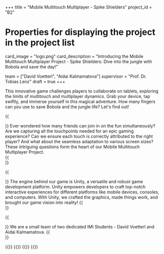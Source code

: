 +++
title = "Mobile Multitouch Multiplayer - Spike Shielders"
project_id = "B2"

# Properties for displaying the project in the project list
card_image = "logo.png"
card_description = "Introducing the Mobile Multitouch Multiplayer Project - Spike Shielders: Dive into the jungle with Bobola and save the day!" 

team = ["David Voetterl", "Aidai Kalmamatova"]
supervisor = "Prof. Dr. Tobias Lenz"
draft = true
+++

This innovative game challenges players to collaborate on tablets, exploring the limits of multitouch and multiplayer dynamics. 
Grab your device, tap swiftly, and immerse yourself in this magical adventure. How many fingers can you use to save Bobola and the jungle life? Let's find out!

{{<section title="Our Goal">}}
Ever wondered how many friends can join in on the fun simultaneously? Are we capturing all the touchpoints needed for an epic gaming experience? Can we ensure each touch is correctly attributed to the right player? And what about the seamless adaptation to various screen sizes? These intriguing questions form the heart of our Mobile Multitouch Multiplayer Project.  
{{</section>}}

{{<section title="Technology">}}
The engine behind our game is Unity, a versatile and robust game development platform. Unity empowers developers to craft top-notch interactive experiences for different platforms like mobile devices, consoles, and computers. With Unity, we crafted the graphics, made things work, and brought our game vision into reality! 
{{</section>}}


{{<section title="The team">}}
We are a small team of two dedicated IMI Students - David Voetterl and Aidai Kalmamatova. 
{{</section>}} 

{{<gallery>}}
{{<team-member image="david.jpg" name="David Voetterl">}}
{{<team-member image="aidai.jpg" name="Aidai Kalmamatova">}}
{{</gallery>}}

